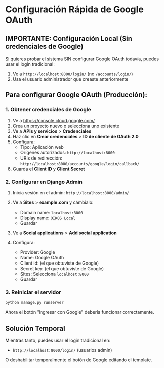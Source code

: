 # Configuración Rápida de Google OAuth

## IMPORTANTE: Configuración Local (Sin credenciales de Google)

Si quieres probar el sistema SIN configurar Google OAuth todavía, puedes usar el login tradicional:

1. Ve a `http://localhost:8000/login/` (no `/accounts/login/`)
2. Usa el usuario administrador que creaste anteriormente

## Para configurar Google OAuth (Producción):

### 1. Obtener credenciales de Google

1. Ve a https://console.cloud.google.com/
2. Crea un proyecto nuevo o selecciona uno existente
3. Ve a **APIs y servicios** > **Credenciales**
4. Haz clic en **Crear credenciales** > **ID de cliente de OAuth 2.0**
5. Configura:
   - Tipo: Aplicación web
   - Orígenes autorizados: `http://localhost:8000`
   - URIs de redirección: `http://localhost:8000/accounts/google/login/callback/`
6. Guarda el **Client ID** y **Client Secret**

### 2. Configurar en Django Admin

1. Inicia sesión en el admin: `http://localhost:8000/admin/`
2. Ve a **Sites** > **example.com** y cámbialo:
   - Domain name: `localhost:8000`
   - Display name: `OIKOS Local`
   - Guardar

3. Ve a **Social applications** > **Add social application**
4. Configura:
   - Provider: Google
   - Name: Google OAuth
   - Client id: (el que obtuviste de Google)
   - Secret key: (el que obtuviste de Google)
   - Sites: Selecciona `localhost:8000`
   - Guardar

### 3. Reiniciar el servidor

```bash
python manage.py runserver
```

Ahora el botón "Ingresar con Google" debería funcionar correctamente.

## Solución Temporal

Mientras tanto, puedes usar el login tradicional en:
- `http://localhost:8000/login/` (usuarios admin)

O deshabilitar temporalmente el botón de Google editando el template.
